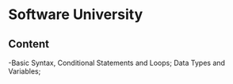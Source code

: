 # Software University

## Content

-Basic Syntax, Conditional Statements and Loops; Data Types and Variables;

